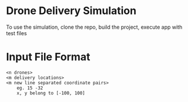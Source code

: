 # Drone Delivery Simulation

To use the simulation, clone the repo, build the project, execute app with test files

# Input File Format
```
<n drones>
<m delivery locations>
<m new line separated coordinate pairs>
    eg. 15 -32
    x, y belong to [-100, 100]
```
